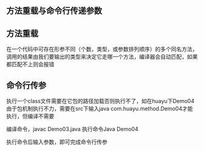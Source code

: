 ## 方法重载与命令行传递参数

## 方法重载

在一个代码中可存在形参不同（个数，类型，或参数排列顺序）的多个同名方法，调用的结果由我们要输出的类型来决定它走哪一个方法，编译器会自动匹配，如果都匹配不上则会报错

## 命令行传参

执行一个class文件需要在它包的路径加载否则执行不了，如在huayu下Demo04由于包机制执行不力，需要在src下输入java com.huayu.method.Demo04才能执行，但编译不需要

编译命令，javac Demo03.java 执行命令Java Demo04

执行命令后输入参数，即可完成命令行传参
